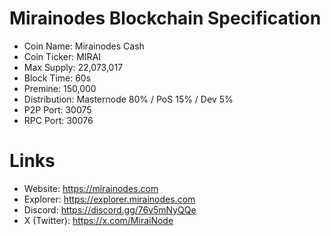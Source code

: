 # Mirainodes Blockchain Specification

- Coin Name: Mirainodes Cash
- Coin Ticker: MIRAI
- Max Supply: 22,073,017
- Block Time: 60s
- Premine: 150,000
- Distribution: Masternode 80% / PoS 15% / Dev 5%
- P2P Port: 30075
- RPC Port: 30076

# Links

- Website: https://mirainodes.com
- Explorer: https://explorer.mirainodes.com
- Discord: https://discord.gg/76v5mNyQQe
- X (Twitter): https://x.com/MiraiNode
